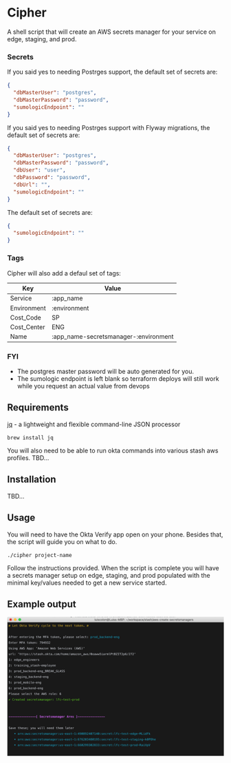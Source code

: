 # Cipher

A shell script that will create an AWS secrets manager for your service on edge, staging, and prod.

### Secrets

If you said yes to needing Postrges support, the default set of secrets are:

```json
{
  "dbMasterUser": "postgres",
  "dbMasterPassword": "password",
  "sumologicEndpoint": ""
}
```

If you said yes to needing Postrges support with Flyway migrations, the default set of secrets are:

```json
{
  "dbMasterUser": "postgres",
  "dbMasterPassword": "password",
  "dbUser": "user",
  "dbPassword": "password",
  "dbUrl": "",
  "sumologicEndpoint": ""
}
```

The default set of secrets are:

```json
{
  "sumologicEndpoint": ""
}
```

### Tags

Cipher will also add a defaul set of tags:

| Key         | Value                                  |
|-------------|----------------------------------------|
| Service     | :app_name                              |
| Environment | :environment                           |
| Cost_Code   | SP                                     |
| Cost_Center | ENG                                    |
| Name        | :app_name-secretsmanager-:environment  |

### FYI

* The postgres master password will be auto generated for you.
* The sumologic endpoint is left blank so terraform deploys will still work while you request an actual value from devops

## Requirements

[jq](https://stedolan.github.io/jq/) - a lightweight and flexible command-line JSON processor

```
brew install jq
```

You will also need to be able to run okta commands into various stash aws profiles. TBD...

## Installation 

TBD...

## Usage

You will need to have the Okta Verify app open on your phone. Besides that, the script will guide you on what to do.

```
./cipher project-name
```

Follow the instructions provided. When the script is complete you will have a secrets manager setup on edge, staging, and prod populated with the minimal key/values needed to get a new service started.

## Example output

![Cipher](./docs/images/cipher_final_output.png)
